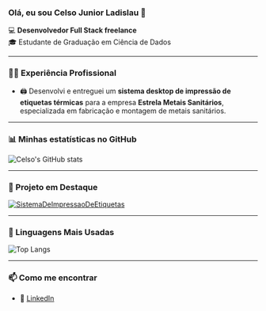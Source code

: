 ### Olá, eu sou Celso Junior Ladislau 👋

💻 **Desenvolvedor Full Stack freelance**  
🎓 Estudante de Graduação em Ciência de Dados

---

### 🧑‍💼 Experiência Profissional

- 🖨️ Desenvolvi e entreguei um **sistema desktop de impressão de etiquetas térmicas** para a empresa **Estrela Metais Sanitários**, especializada em fabricação e montagem de metais sanitários.

---

### 📊 Minhas estatísticas no GitHub

![Celso's GitHub stats](https://github-readme-stats.vercel.app/api?username=celsojuniorladislau&show_icons=true&theme=dracula)

---

### 🚀 Projeto em Destaque

[![SistemaDeImpressaoDeEtiquetas](https://github-readme-stats.vercel.app/api/pin/?username=celsojuniorladislau&repo=SistemaDeImpressaoDeEtiquetas)](https://github.com/celsojuniorladislau/SistemaDeImpressaoDeEtiquetas)

---

### 🧠 Linguagens Mais Usadas

![Top Langs](https://github-readme-stats.vercel.app/api/top-langs/?username=celsojuniorladislau&layout=compact&langs_count=8&hide=css,html)

---

### 📫 Como me encontrar

- 💼 [LinkedIn](www.linkedin.com/in/celso-tadeu-da-silva-ladislau-junior-26bbb41b2) 
